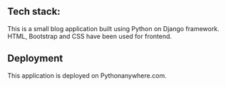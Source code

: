 ## Tech stack:
This is a small blog application built using Python on Django framework. HTML, Bootstrap and CSS have been used for frontend.

## Deployment 
This application is deployed on Pythonanywhere.com.

